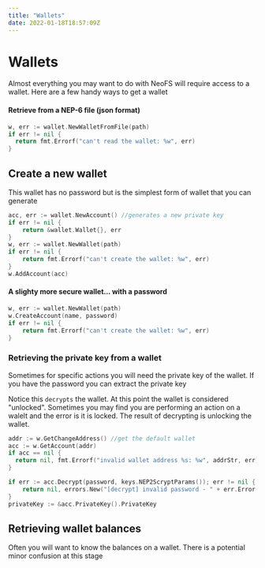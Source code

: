 ```yaml
---
title: "Wallets"
date: 2022-01-18T18:57:09Z
---
```


# Wallets

Almost everything you may want to do with NeoFS will require access to a wallet. Here are a few handy ways to get a wallet

#### Retrieve from a NEP-6 file (json format)

```go
w, err := wallet.NewWalletFromFile(path)
if err != nil {
  return fmt.Errorf("can't read the wallet: %w", err)
}
```

## Create a new wallet

This wallet has no password but is the simplest form of wallet that you can generate

```go
acc, err := wallet.NewAccount() //generates a new private key
if err != nil {
    return &wallet.Wallet{}, err
}
w, err := wallet.NewWallet(path)
if err != nil {
	return fmt.Errorf("can't create the wallet: %w", err)
}
w.AddAccount(acc)
```

#### A slighty more secure wallet... with a password 

```go
w, err := wallet.NewWallet(path)
w.CreateAccount(name, password)
if err != nil {
    return fmt.Errorf("can't create the wallet: %w", err)
}
```

### Retrieving the private key from a wallet

Sometimes for specific actions you will need the private key of the wallet. If you have the password you can extract the private key

Notice this `decrypts` the wallet. At this point the wallet is considered "unlocked". Sometimes you may find you are performing an action on a walelt and the error is it is locked.
The result of decrypting is unlocking the wallet.

```go
addr := w.GetChangeAddress() //get the default wallet
acc := w.GetAccount(addr)
if acc == nil {
  return nil, fmt.Errorf("invalid wallet address %s: %w", addrStr, err)
}

if err := acc.Decrypt(password, keys.NEP2ScryptParams()); err != nil {
    return nil, errors.New("[decrypt] invalid password - " + err.Error())
}
privateKey := &acc.PrivateKey().PrivateKey
```


## Retrieving wallet balances

Often you will want to know the balances on a wallet. There is a potential minor confusion at this stage
